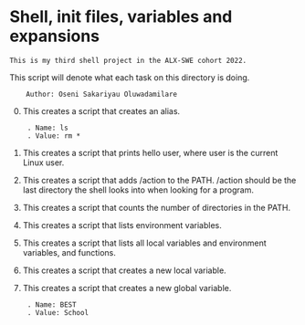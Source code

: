 #	     Shell, init files, variables and expansions
	



	This is my third shell project in the ALX-SWE cohort 2022.

   This script will denote what each task on this directory is doing.



		Author: Oseni Sakariyau Oluwadamilare

0. This creates a script that creates an alias.

    	. Name: ls
    	. Value: rm *

1. This creates a script that prints hello user, where user is the current Linux user.

2. This creates a script that adds /action to the PATH. /action should be the last directory the shell looks into when looking for a program.

3. This creates a script that counts the number of directories in the PATH.

4. This creates a script that lists environment variables.

5. This creates a script that lists all local variables and environment variables, and functions.

6. This creates a script that creates a new local variable.

7. This creates a script that creates a new global variable.

    	. Name: BEST
    	. Value: School


